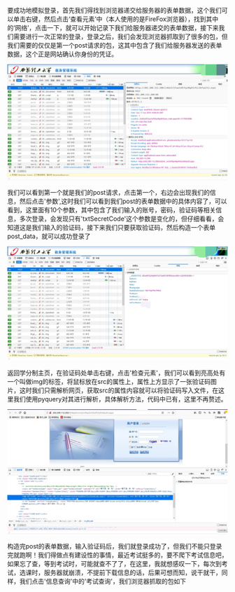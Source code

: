 要成功地模拟登录，首先我们得找到浏览器递交给服务器的表单数据，这个我们可以单击右键，然后点击‘查看元素’中（本人使用的是FireFox浏览器），找到其中的‘网络’，点击一下，就可以开始记录下我们给服务器递交的表单数据，接下来我们需要进行一次正常的登录，登录之后，我们会发现浏览器抓取到了很多的包，但我们需要的仅仅是第一个post请求的包，这其中包含了我们给服务器发送的表单数据，这个正是网站确认你身份的凭证。

![image](https://github.com/kingdowliu/SpiderLoginXaut/blob/master/IMG_20180618_001903.JPG)

我们可以看到第一个就是我们的post请求，点击第一个，右边会出现我们的信息，然后点击'参数',这时我们可以看到我们post的表单数据中的具体内容了，可以看到，这里面有10个参数，其中包含了我们输入的账号，密码，验证码等相关信息，多次登录，会发现只有'txtSecretCode'这个参数是变化的，但仔细看看，会知道这是我们输入的验证码，接下来我们只要获取验证码，然后构造一个表单post_data，就可以成功登录了

![image](https://github.com/kingdowliu/SpiderLoginXaut/blob/master/IMG_20180618_001821.JPG)

返回学分制主页，在验证码处单击右键，点击'检查元素'，我们可以看到亮高处有一个叫做img的标签，将鼠标放在src的属性上，属性上方显示了一张验证码图片，这时我们只需解析网页，获取src的属性内容就可以将验证码写入文件，在这里我们使用pyquery对其进行解析，具体解析方法，代码中已有，这里不再赘述。

![image](https://github.com/kingdowliu/SpiderLoginXaut/blob/master/IMG_20180617_233854.JPG)

构造完post的表单数据，输入验证码后，我们就登录成功了，但我们不能只登录完就跑啊！我们得做点有建设性的事情，最近考试挺多的，要不爬下考试信息吧，如果忘了查，等到考试时，可能就查不了了，在这里，我就想感叹一下，每次到考试，选课时，服务器就崩溃，不提前下载信息的话，后果可想而知，说干就干，同样，我们点击'信息查询'中的'考试查询'，我们浏览器抓取的包如下
